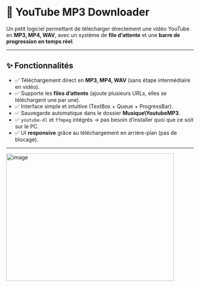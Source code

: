 # 🎵 YouTube MP3 Downloader

Un petit logiciel permettant de télécharger directement une vidéo YouTube en **MP3, MP4, WAV**, avec un système de **file d’attente** et une **barre de progression en temps réel**.  

---

## ✨ Fonctionnalités

- ✅ Téléchargement direct en **MP3, MP4, WAV** (sans étape intermédiaire en vidéo).  
- ✅ Supporte les **files d’attente** (ajoute plusieurs URLs, elles se téléchargent une par une).  
- ✅ Interface simple et intuitive (TextBox + Queue + ProgressBar).  
- ✅ Sauvegarde automatique dans le dossier **Musique\YoutubeMP3**.  
- ✅ `youtube-dl` et `ffmpeg` intégrés → pas besoin d’installer quoi que ce soit sur le PC.  
- ✅ UI **responsive** grâce au téléchargement en arrière-plan (pas de blocage).  

---

<img width="450" height="342" alt="image" src="https://github.com/user-attachments/assets/88abbe1e-728d-4cd2-99a0-9b0f3893febc" />

